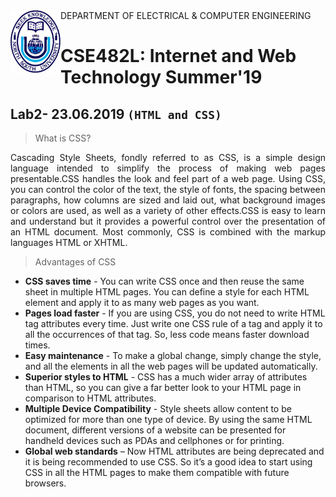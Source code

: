 <!DOCTYPE html>
<html>
  
<img align="left" width="80" height="100" src="https://github.com/NeloyNSU/CSE482_Summer-19_Section7/blob/master/image/nsulogo.png">
DEPARTMENT OF ELECTRICAL & COMPUTER ENGINEERING

# CSE482L: Internet and Web Technology Summer'19
## Lab2- 23.06.2019 `(HTML and CSS)`

> What is CSS?
<p align="justify">
Cascading Style Sheets, fondly referred to as CSS, is a simple design language intended to simplify the process of making web pages presentable.CSS handles the look and feel part of a web page. Using CSS, you can control the color of the text, the style of fonts, the spacing between paragraphs, how columns are sized and laid out, what background images or colors are used, as well as a variety of other effects.CSS is easy to learn and understand but it provides a powerful control over the presentation of an HTML document. Most commonly, CSS is combined with the markup languages HTML or XHTML.


> Advantages of CSS
- **CSS saves time** - You can write CSS once and then reuse the same sheet in multiple HTML pages. You can define a style for each HTML element and apply it to as many web pages as you want.
- **Pages load faster** - If you are using CSS, you do not need to write HTML tag attributes every time. Just write one CSS rule of a tag and apply it to all the occurrences of that tag. So, less code means faster download times.
- **Easy maintenance** - To make a global change, simply change the style, and all the elements in all the web pages will be updated automatically.
- **Superior styles to HTML** - CSS has a much wider array of attributes than HTML, so you can give a far better look to your HTML page in comparison to HTML attributes.
- **Multiple Device Compatibility** - Style sheets allow content to be optimized for more than one type of device. By using the same HTML document, different versions of a website can be presented for handheld devices such as PDAs and cellphones or for printing.
- **Global web standards** – Now HTML attributes are being deprecated and it is being recommended to use CSS. So it’s a good idea to start using CSS in all the HTML pages to make them compatible with future browsers.

</p>
</body>
</html>
